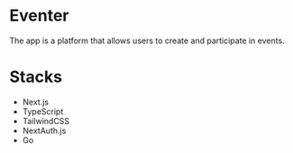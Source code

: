 # Eventer
The app is a platform that allows users to create and participate in events.

# Stacks
- Next.js
- TypeScript
- TailwindCSS
- NextAuth.js
- Go